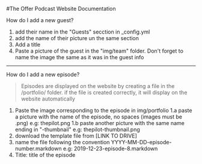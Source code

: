 #The Offer Podcast Website Documentation

How do I add a new guest?

1. add their name in the "Guests" secction in _config.yml
2. add the name of their picture un the same section
3. Add a title
4. Paste a picture of the guest in the "img/team" folder. Don't forget to name the image the same as it was in the guest info

---------------------------------------------------------

How do I add a new episode?
> Episodes are displayed on the website by creating a file in the /portfolio/ folder. if the file is created correctly, it will display on the website automatically

1. Paste the image corresponding to the episode in img/portfolio
    1.a paste a picture with the name of the episode, no spaces (images must be .png) e.g: thepilot.png
    1.b paste another picture with the same name ending in "-thumbnail" e.g: thepilot-thumbnail.png
2. download the template file from [LINK TO DRIVE]
3. name the file following the convention YYYY-MM-DD-episode-number.markdown e.g: 2019-12-23-episode-8.markdown
4. Title: title of the episode
